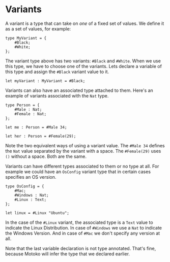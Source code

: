 # Variants

A variant is a type that can take on *one* of a fixed set of values. We define it as a set of values, for example:

```motoko
type MyVariant = {
    #Black;
    #White;
};
```

The variant type above has two variants: `#Black` and `#White`. When we use this type, we have to choose one of the variants. Lets declare a variable of this type and assign the `#Black` variant value to it. 

```motoko
let myVariant : MyVariant = #Black;
```

Variants can also have an associated type attached to them. Here's an example of variants associated with the `Nat` type.

```motoko
type Person = {
    #Male : Nat;
    #Female : Nat;
};

let me : Person = #Male 34;

let her : Person = #Female(29);
```

Note the two equivalent ways of using a variant value. The `#Male 34` defines the `Nat` value separated by the variant with a space. The `#Female(29)` uses `()` without a space. Both are the same. 

Variants can have different types associated to them or no type at all. For example we could have an `OsConfig` variant type that in certain cases specifies an OS version.

```motoko
type OsConfig = {
    #Mac;
    #Windows : Nat;
    #Linux : Text;
};

let linux = #Linux "Ubuntu";
```

In the case of the `#Linux` variant, the associated type is a `Text` value to indicate the Linux Distribution. In case of `#Windows` we use a `Nat` to indicate the Windows Version. And in case of `#Mac` we don't specify any version at all.

Note that the last variable declaration is not type annotated. That's fine, because Motoko will infer the type that we declared earlier. 

